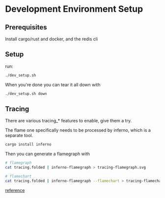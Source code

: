 # Development Environment Setup

## Prerequisites

Install cargo/rust and docker, and the redis cli

## Setup

run: 

```bash
./dev_setup.sh
```

When you're done you can tear it all down with

```bash
./dev_setup.sh down
```
## Tracing

There are various tracing_* features to enable, give them a try.

The flame one specifically needs to be processed by inferno, which is a separate tool.

```bash
cargo install inferno
```

Then you can generate a flamegraph with

```bash
# flamegraph
cat tracing.folded | inferno-flamegraph > tracing-flamegraph.svg

# flamechart
cat tracing.folded | inferno-flamegraph --flamechart > tracing-flamechart.svg
```

[reference](https://github.com/tokio-rs/tracing/tree/master/tracing-flame#generating-the-image)